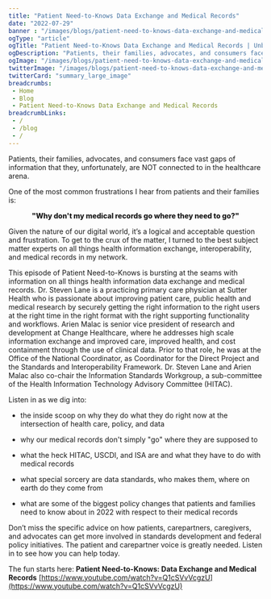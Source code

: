 ```yaml
--- 
title: "Patient Need-to-Knows Data Exchange and Medical Records"
date: "2022-07-29"
banner : "/images/blogs/patient-need-to-knows-data-exchange-and-medical-records.jpg"
ogType: "article"
ogTitle: "Patient Need-to-Knows Data Exchange and Medical Records | Unblock Health"
ogDescription: "Patients, their families, advocates, and consumers face vast gaps of information that they, unfortunately, are NOT connected to in the healthcare arena."
ogImage: "/images/blogs/patient-need-to-knows-data-exchange-and-medical-records.jpg"
twitterImage: "/images/blogs/patient-need-to-knows-data-exchange-and-medical-records.jpg"
twitterCard: "summary_large_image"
breadcrumbs:
 - Home
 - Blog
 - Patient Need-to-Knows Data Exchange and Medical Records
breadcrumbLinks:
 - / 
 - /blog
 - / 
---
```


Patients, their families, advocates, and consumers face vast gaps of information that they, unfortunately, are NOT connected to in the healthcare arena.

One of the most common frustrations I hear from patients and their families is:

<div style="text-align: center; font-weight: 800;">"Why don't my medical records go where they need to go?"</div>

Given the nature of our digital world, it’s a logical and acceptable question and frustration. To get to the crux of the matter, I turned to the best subject matter experts on all things health information exchange, interoperability, and medical records in my network.

This episode of Patient Need-to-Knows is bursting at the seams with information on all things health information data exchange and medical records. Dr. Steven Lane is a practicing primary care physician at Sutter Health who is passionate about improving patient care, public health and medical research by securely getting the right information to the right users at the right time in the right format with the right supporting functionality and workflows. Arien Malac is senior vice president of research and development at Change Healthcare, where he addresses high scale information exchange and improved care, improved health, and cost containment through the use of clinical data. Prior to that role, he was at the Office of the National Coordinator, as Coordinator for the Direct Project and the Standards and Interoperability Framework. Dr. Steven Lane and Arien Malac also co-chair the Information Standards Workgroup, a sub-committee of the Health Information Technology Advisory Committee (HITAC).

Listen in as we dig into:

- the inside scoop on why they do what they do right now at the intersection of health care, policy, and data

- why our medical records don't simply "go" where they are supposed to

- what the heck HITAC, USCDI, and ISA are and what they have to do with medical records

- what special sorcery are data standards, who makes them, where on earth do they come from

- what are some of the biggest policy changes that patients and families need to know about in 2022 with respect to their medical records

Don’t miss the specific advice on how patients, carepartners, caregivers, and advocates can get more involved in standards development and federal policy initiatives. The patient and carepartner voice is greatly needed. Listen in to see how you can help today.

The fun starts here: **Patient Need-to-Knows: Data Exchange and Medical Records**
[https://www.youtube.com/watch?v=Q1cSVvVcgzU](https://www.youtube.com/watch?v=Q1cSVvVcgzU)
